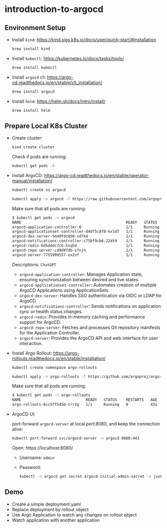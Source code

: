 # introduction-to-argocd

## Environment Setup

- Install `kind`: https://kind.sigs.k8s.io/docs/user/quick-start/#installation
  ```bash
  brew install kind
  ```
- Install `kubectl`: https://kubernetes.io/docs/tasks/tools/
  ```bash
  brew install kubectl
  ```
- Install `argocd` cli: https://argo-cd.readthedocs.io/en/stable/cli_installation/
  ```bash
  brew install argocd
  ```
- Install `helm`: https://helm.sh/docs/intro/install/
  ```bash
  brew install helm
  ```

## Prepare Local K8s Cluster

- Create cluster:

  ```bash
  kind create cluster
  ```

  Check if pods are running:

  ```bash
  kubectl get pods -A
  ```

- Install ArgoCD: https://argo-cd.readthedocs.io/en/stable/operator-manual/installation/

  ```bash
  kubectl create ns argocd

  kubectl apply -n argocd -f https://raw.githubusercontent.com/argoproj/argo-cd/stable/manifests/install.yaml
  ```

  Make sure that all pods are running:

  ```bash
  $ kubectl get pods -n argocd
  NAME                                               READY   STATUS    RESTARTS   AGE
  argocd-application-controller-0                    1/1     Running   0          7m9s
  argocd-applicationset-controller-d4df5c8f8-kxld7   1/1     Running   0          7m9s
  argocd-dex-server-5449fdc856-zd7k4                 1/1     Running   0          7m9s
  argocd-notifications-controller-c75bf9cb6-22dt9    1/1     Running   0          7m9s
  argocd-redis-6d5dddc7cb-5sqhd                      1/1     Running   0          7m9s
  argocd-repo-server-cd9d97db-sfnjn                  1/1     Running   0          7m9s
  argocd-server-7755999557-xx2vf                     1/1     Running   0          7m9s
  ```

  Descriptions: `ChatGPT`

  - `argocd-application-controller`: Manages Application state, ensuring synchronization between desired and live states.
  - `argocd-applicationset-controller`: Automates creation of multiple ArgoCD Applications using ApplicationSets.
  - `argocd-dex-server`: Handles SSO authentication via OIDC or LDAP for ArgoCD
  - `argocd-notifications-controller`: Sends notifications on application sync or health status changes.
  - `argocd-redis`: Provides in-memory caching and performance support for ArgoCD.
  - `argocd-repo-server`: Fetches and processes Git repository manifests for the Application Controller.
  - `argocd-server`: Provides the ArgoCD API and web interface for user interaction.

- Install Argo Rollout: https://argo-rollouts.readthedocs.io/en/stable/installation/

  ```bash
  kubectl create namespace argo-rollouts

  kubectl apply -n argo-rollouts -f https://github.com/argoproj/argo-rollouts/releases/latest/download/install.yaml
  ```

  Make sure that all pods are running:

  ```bash
  $ kubectl get pods -n argo-rollouts
  NAME                             READY   STATUS    RESTARTS   AGE
  argo-rollouts-6cc5ff545b-crr2g   1/1     Running   0          43s
  ```

- ArgoCD UI:

  port-forward `argocd-server` at local port:8080, and keep the connection alive:

  ```bash
  kubectl port-forward svc/argocd-server -n argocd 8080:443
  ```

  Open: https://localhost:8080/

  - Username: `admin`

  - Password:

    ```bash
    kubectl -n argocd get secret argocd-initial-admin-secret -o jsonpath="{.data.password}" | base64 -d
    ```

## Demo

- Create a simple deployment.yaml
- Replace deployment by rollout object
- Use Argo Application to watch any changes on rollout object
- Watch application with another application
